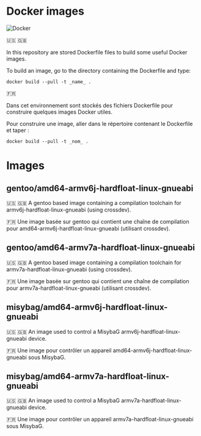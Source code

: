 # Docker images

![Docker](https://docs.docker.com/docker-cloud/images/Docker-Cloud-Blue.svg)

:us: :gb:

In this repository are stored Dockerfile files to build some useful Docker images.

To build an image, go to the directory containing the Dockerfile and type:

    docker build --pull -t _name_ .

:fr:

Dans cet environnement sont stockés des fichiers Dockerfile pour construire quelques images Docker utiles.

Pour construire une image, aller dans le répertoire contenant le Dockerfile et taper :

    docker build --pull -t _nom_ .

# Images

## gentoo/amd64-armv6j-hardfloat-linux-gnueabi

:us: :gb: A gentoo based image containing a compilation toolchain for armv6j-hardfloat-linux-gnueabi (using crossdev).

:fr: Une image basée sur gentoo qui contient une chaîne de compilation pour amd64-armv6j-hardfloat-linux-gnueabi (utilisant crossdev).

## gentoo/amd64-armv7a-hardfloat-linux-gnueabi

:us: :gb: A gentoo based image containing a compilation toolchain for armv7a-hardfloat-linux-gnueabi (using crossdev).

:fr: Une image basée sur gentoo qui contient une chaîne de compilation pour armv7a-hardfloat-linux-gnueabi (utilisant crossdev).

## misybag/amd64-armv6j-hardfloat-linux-gnueabi

:us: :gb: An image used to control a MisybaG armv6j-hardfloat-linux-gnueabi device.

:fr: Une image pour contrôler un appareil amd64-armv6j-hardfloat-linux-gnueabi sous MisybaG.

## misybag/amd64-armv7a-hardfloat-linux-gnueabi

:us: :gb: An image used to control a MisybaG armv7a-hardfloat-linux-gnueabi device.

:fr: Une image pour contrôler un appareil armv7a-hardfloat-linux-gnueabi sous MisybaG.
